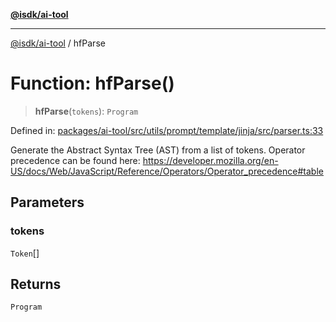 [**@isdk/ai-tool**](../README.md)

***

[@isdk/ai-tool](../globals.md) / hfParse

# Function: hfParse()

> **hfParse**(`tokens`): `Program`

Defined in: [packages/ai-tool/src/utils/prompt/template/jinja/src/parser.ts:33](https://github.com/isdk/ai-tool.js/blob/83a1524a1644365964efc043a7a7991d8fd46b49/src/utils/prompt/template/jinja/src/parser.ts#L33)

Generate the Abstract Syntax Tree (AST) from a list of tokens.
Operator precedence can be found here: https://developer.mozilla.org/en-US/docs/Web/JavaScript/Reference/Operators/Operator_precedence#table

## Parameters

### tokens

`Token`[]

## Returns

`Program`
